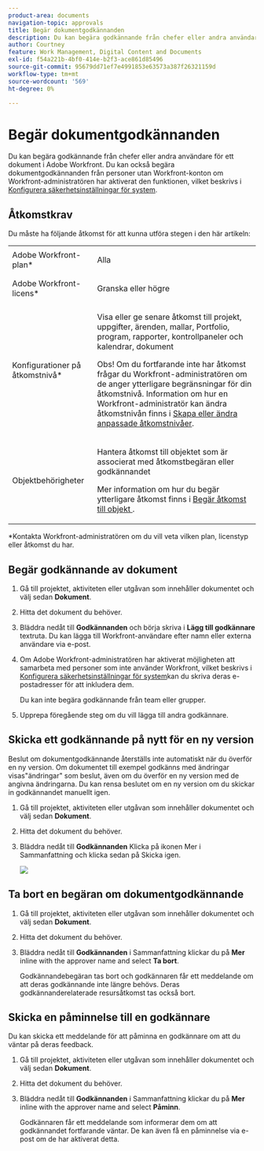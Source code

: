 ```yaml
---
product-area: documents
navigation-topic: approvals
title: Begär dokumentgodkännanden
description: Du kan begära godkännande från chefer eller andra användare för ett dokument i Adobe Workfront. Du kan också begära dokumentgodkännanden från personer utan Workfront-konton om Workfront-administratören har aktiverat den funktionen, enligt beskrivningen i Konfigurera systemsäkerhetsinställningar.
author: Courtney
feature: Work Management, Digital Content and Documents
exl-id: f54a221b-4bf0-414e-b2f3-ace861d85496
source-git-commit: 95679dd71ef7e4991853e63573a387f26321159d
workflow-type: tm+mt
source-wordcount: '569'
ht-degree: 0%

---
```


# Begär dokumentgodkännanden

Du kan begära godkännande från chefer eller andra användare för ett dokument i Adobe Workfront. Du kan också begära dokumentgodkännanden från personer utan Workfront-konton om Workfront-administratören har aktiverat den funktionen, vilket beskrivs i [Konfigurera säkerhetsinställningar för system](../../administration-and-setup/manage-workfront/security/configure-security-preferences.md).

## Åtkomstkrav

Du måste ha följande åtkomst för att kunna utföra stegen i den här artikeln:

<table style="table-layout:auto"> 
 <col> 
 <col> 
 <tbody> 
  <tr> 
   <td role="rowheader">Adobe Workfront-plan*</td> 
   <td> <p>Alla</p> </td> 
  </tr> 
  <tr> 
   <td role="rowheader">Adobe Workfront-licens*</td> 
   <td> <p>Granska eller högre</p> </td> 
  </tr> 
  <tr> 
   <td role="rowheader">Konfigurationer på åtkomstnivå*</td> 
   <td> <p>Visa eller ge senare åtkomst till projekt, uppgifter, ärenden, mallar, Portfolio, program, rapporter, kontrollpaneler och kalendrar, dokument</p> <p>Obs! Om du fortfarande inte har åtkomst frågar du Workfront-administratören om de anger ytterligare begränsningar för din åtkomstnivå. Information om hur en Workfront-administratör kan ändra åtkomstnivån finns i <a href="../../administration-and-setup/add-users/configure-and-grant-access/create-modify-access-levels.md" class="MCXref xref">Skapa eller ändra anpassade åtkomstnivåer</a>.</p> </td> 
  </tr> 
  <tr> 
   <td role="rowheader">Objektbehörigheter</td> 
   <td> <p>Hantera åtkomst till objektet som är associerat med åtkomstbegäran eller godkännandet </p> <p>Mer information om hur du begär ytterligare åtkomst finns i <a href="../../workfront-basics/grant-and-request-access-to-objects/request-access.md" class="MCXref xref">Begär åtkomst till objekt </a>.</p> </td> 
  </tr> 
 </tbody> 
</table>

&#42;Kontakta Workfront-administratören om du vill veta vilken plan, licenstyp eller åtkomst du har.

## Begär godkännande av dokument

1. Gå till projektet, aktiviteten eller utgåvan som innehåller dokumentet och välj sedan **Dokument**.
1. Hitta det dokument du behöver.

1. Bläddra nedåt till **Godkännanden** och börja skriva i **Lägg till godkännare** textruta. Du kan lägga till Workfront-användare efter namn eller externa användare via e-post.

1. Om Adobe Workfront-administratören har aktiverat möjligheten att samarbeta med personer som inte använder Workfront, vilket beskrivs i [Konfigurera säkerhetsinställningar för system](../../administration-and-setup/manage-workfront/security/configure-security-preferences.md)kan du skriva deras e-postadresser för att inkludera dem.

   Du kan inte begära godkännande från team eller grupper.

1. Upprepa föregående steg om du vill lägga till andra godkännare.

## Skicka ett godkännande på nytt för en ny version

Beslut om dokumentgodkännande återställs inte automatiskt när du överför en ny version. Om dokumentet till exempel godkänns med ändringar visas&quot;ändringar&quot; som beslut, även om du överför en ny version med de angivna ändringarna. Du kan rensa beslutet om en ny version om du skickar in godkännandet manuellt igen.

1. Gå till projektet, aktiviteten eller utgåvan som innehåller dokumentet och välj sedan **Dokument**.
1. Hitta det dokument du behöver.

1. Bläddra nedåt till **Godkännanden** Klicka på ikonen Mer i Sammanfattning och klicka sedan på Skicka igen.

   ![](assets/nwe-resubmit-approval-350x149.png)

## Ta bort en begäran om dokumentgodkännande

1. Gå till projektet, aktiviteten eller utgåvan som innehåller dokumentet och välj sedan **Dokument**.
1. Hitta det dokument du behöver.

1. Bläddra nedåt till **Godkännanden** i Sammanfattning klickar du på **Mer** inline with the approver name and select **Ta bort**.

   Godkännandebegäran tas bort och godkännaren får ett meddelande om att deras godkännande inte längre behövs. Deras godkännanderelaterade resursåtkomst tas också bort.

## Skicka en påminnelse till en godkännare

Du kan skicka ett meddelande för att påminna en godkännare om att du väntar på deras feedback.

1. Gå till projektet, aktiviteten eller utgåvan som innehåller dokumentet och välj sedan **Dokument**.
1. Hitta det dokument du behöver.

1. Bläddra nedåt till **Godkännanden** i Sammanfattning klickar du på **Mer** inline with the approver name and select **Påminn**.

   Godkännaren får ett meddelande som informerar dem om att godkännandet fortfarande väntar. De kan även få en påminnelse via e-post om de har aktiverat detta.
